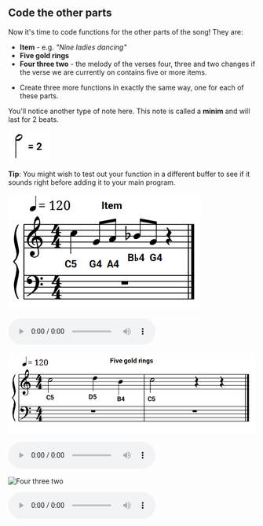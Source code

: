 ## Code the other parts

Now it's time to code functions for the other parts of the song! They are:

- **Item** - e.g. _"Nine ladies dancing"_
- **Five gold rings**
- **Four three two** - the melody of the verses four, three and two changes if the verse we are currently on contains five or more items.

+ Create three more functions in exactly the same way, one for each of these parts.

You'll notice another type of note here. This note is called a **minim** and will last for 2 beats.

![Minim](images/minim.png)

**Tip**: You might wish to test out your function in a different buffer to see if it sounds right before adding it to your main program.

![Item](images/item.png)

<div id="audio-preview" class="pdf-hidden">

<audio controls preload>
  <source src="resources/item.mp3" type="audio/mpeg">
Your browser does not support the <code>audio</code> element.
</audio>

</div>

![Five gold rings](images/five-gold-rings.png)

<div id="audio-preview" class="pdf-hidden">

<audio controls preload>
  <source src="resources/fivegoldrings.mp3" type="audio/mpeg">
Your browser does not support the <code>audio</code> element.
</audio>

</div>

![Four three two](images/fourthreetwo.png)

<div id="audio-preview" class="pdf-hidden">

<audio controls preload>
  <source src="resources/fourthreetwo.mp3" type="audio/mpeg">
Your browser does not support the <code>audio</code> element.
</audio>

</div>
